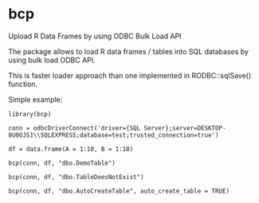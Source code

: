 # bcp

Upload R Data Frames by using ODBC Bulk Load API

The package allows to load R data frames / tables into SQL databases by using bulk load ODBC API.

This is faster loader approach than one implemented in RODBC::sqlSave() function.

Simple example:

```
library(bcp)

conn = odbcDriverConnect('driver={SQL Server};server=DESKTOP-0U0OJS1\\SQLEXPRESS;database=test;trusted_connection=true')

df = data.frame(A = 1:10, B = 1:10)

bcp(conn, df, "dbo.DemoTable")

bcp(conn, df, "dbo.TableDoesNotExist")

bcp(conn, df, "dbo.AutoCreateTable", auto_create_table = TRUE)
```
